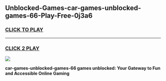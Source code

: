 
## Unblocked-Games-car-games-unblocked-games-66-Play-Free-0j3a6
<h3>
<a href="https://premium76.site?title=car-games-unblocked-games-66&ref=18A1">CLICK TO PLAY</a></h3>
<hr>

<h3>
<a href="https://premium76.site?title=car-games-unblocked-games-66&ref=18A1">CLICK 2 PLAY</a>
  
</h3>

<a href="https://premium76.site?title=car-games-unblocked-games-66&ref=18A1"><img src="https://clearcache.store/games.png"></a>


**car-games-unblocked-games-66 games unblocked: Your Gateway to Fun and Accessible Online Gaming**
